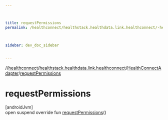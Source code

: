 ```yaml
---



title: requestPermissions
permalink: /healthconnect/healthstack.healthdata.link.healthconnect/-health-connect-adapter/request-permissions.html



sidebar: dev_doc_sidebar


---
```




//[healthconnect](/healthconnect.html)/[healthstack.healthdata.link.healthconnect](../index.html)/[HealthConnectAdapter](index.html)/[requestPermissions](request-permissions.html)



# requestPermissions



[androidJvm]\
open suspend override fun [requestPermissions](request-permissions.html)()






